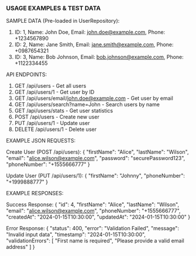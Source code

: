### USAGE EXAMPLES & TEST DATA

SAMPLE DATA (Pre-loaded in UserRepository):
1. ID: 1, Name: John Doe, Email: john.doe@example.com, Phone: +1234567890
2. ID: 2, Name: Jane Smith, Email: jane.smith@example.com, Phone: +0987654321
3. ID: 3, Name: Bob Johnson, Email: bob.johnson@example.com, Phone: +1122334455

API ENDPOINTS:

1. GET /api/users - Get all users
2. GET /api/users/1 - Get user by ID
3. GET /api/users/email/john.doe@example.com - Get user by email
4. GET /api/users/search?name=John - Search users by name
5. GET /api/users/stats - Get user statistics
6. POST /api/users - Create new user
7. PUT /api/users/1 - Update user
8. DELETE /api/users/1 - Delete user

EXAMPLE JSON REQUESTS:

Create User (POST /api/users):
{
"firstName": "Alice",
"lastName": "Wilson",
"email": "alice.wilson@example.com",
"password": "securePassword123",
"phoneNumber": "+1555666777"
}

Update User (PUT /api/users/1):
{
"firstName": "Johnny",
"phoneNumber": "+1999888777"
}

EXAMPLE RESPONSES:

Success Response:
{
"id": 4,
"firstName": "Alice",
"lastName": "Wilson",
"email": "alice.wilson@example.com",
"phoneNumber": "+1555666777",
"createdAt": "2024-01-15T10:30:00",
"updatedAt": "2024-01-15T10:30:00"
}

Error Response:
{
"status": 400,
"error": "Validation Failed",
"message": "Invalid input data",
"timestamp": "2024-01-15T10:30:00",
"validationErrors": [
"First name is required",
"Please provide a valid email address"
]
}
